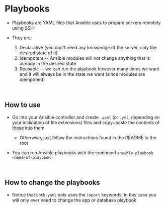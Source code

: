 # Playbooks

- Playbooks are YAML files that Ansible uses to prepare servers remotely using SSH

- They are:
    1. Declarative (you don't need any knowledge of the server, only the desired state of it)
    2. Idempotent -- Ansible modules will not change anything that is already in the desired state
    3. Reusable -- we can run the playbook however many times we want and it will always be in the state we want (since modules are idempotent)

<br>

## How to use
- Go into your Ansible controller and create `.yaml` (or `.yml`, depending on your inclination of file extensions) files and copy+paste the contents of these into them
    - Otherwise, just follow the instructions found in the README in the root

- You can run Ansible playbooks with the command `ansible-playbook <name-of-playbook>`

<br>

## How to change the playbooks
- Notice that `both.yaml` only uses the `import` keywords, in this case you will only ever need to change the app or database playbook